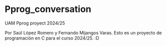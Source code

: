 # Pprog_conversation
UAM Pprog proyect 2024/25

Por Saúl López Romero y Fernando Mijangos Varas.
Esto es un proyecto de programación en C para el curso 2024/25. :D
